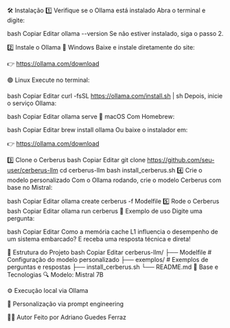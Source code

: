🛠️ Instalação
1️⃣ Verifique se o Ollama está instalado
Abra o terminal e digite:

bash
Copiar
Editar
ollama --version
Se não estiver instalado, siga o passo 2.

2️⃣ Instale o Ollama
🔵 Windows
Baixe e instale diretamente do site:

👉 https://ollama.com/download

🟢 Linux
Execute no terminal:

bash
Copiar
Editar
curl -fsSL https://ollama.com/install.sh | sh
Depois, inicie o serviço Ollama:

bash
Copiar
Editar
ollama serve
🍏 macOS
Com Homebrew:

bash
Copiar
Editar
brew install ollama
Ou baixe o instalador em:

👉 https://ollama.com/download

3️⃣ Clone o Cerberus
bash
Copiar
Editar
git clone https://github.com/seu-user/cerberus-llm
cd cerberus-llm
bash install_cerberus.sh
4️⃣ Crie o modelo personalizado
Com o Ollama rodando, crie o modelo Cerberus com base no Mistral:

bash
Copiar
Editar
ollama create cerberus -f Modelfile
5️⃣ Rode o Cerberus
bash
Copiar
Editar
ollama run cerberus
💬 Exemplo de uso
Digite uma pergunta:

bash
Copiar
Editar
Como a memória cache L1 influencia o desempenho de um sistema embarcado?
E receba uma resposta técnica e direta!

📁 Estrutura do Projeto
bash
Copiar
Editar
cerberus-llm/
├── Modelfile         # Configuração do modelo personalizado
├── exemplos/         # Exemplos de perguntas e respostas
├── install_cerberus.sh
└── README.md
🔗 Base e Tecnologias
🔍 Modelo: Mistral 7B

⚙️ Execução local via Ollama

🧠 Personalização via prompt engineering

👨‍💻 Autor
Feito por Adriano Guedes Ferraz
